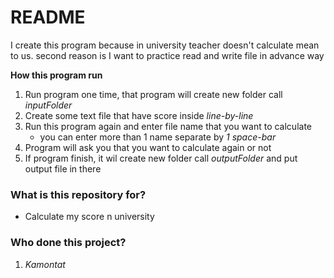 # README #

I create this program because in university teacher doesn't calculate mean to us.
second reason is I want to practice read and write file in advance way

**How this program run**
1) Run program one time, that program will create new folder call *inputFolder*
2) Create some text file that have score inside *line-by-line*
3) Run this program again and enter file name that you want to calculate
    - you can enter more than 1 name separate by *1 space-bar*
4) Program will ask you that you want to calculate again or not
5) If program finish, it wil create new folder call *outputFolder* and put output file in there

### What is this repository for? ###

* Calculate my score n university

### Who done this project? ###

1. *Kamontat*
